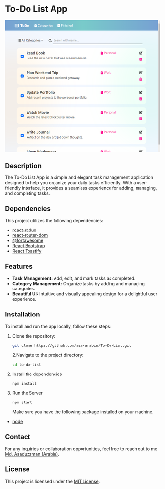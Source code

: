 # To-Do List App

![To-Do List App Screenshot](/public/Screenshot.png)

## Description

The To-Do List App is a simple and elegant task management application designed to help you organize your daily tasks efficiently. With a user-friendly interface, it provides a seamless experience for adding, managing, and completing tasks.

## Dependencies

This project utilizes the following dependencies:

- [react-redux](https://react-redux.js.org/)
- [react-router-dom](https://reactrouter.com/en/main)
- [@fortawesome](https://www.npmjs.com/package/@iconscout/react-unicons)
- [React Bootstrap](https://react-bootstrap.github.io)
- [React Toastify](https://fkhadra.github.io/react-toastify/introduction)

## Features

- **Task Management:** Add, edit, and mark tasks as completed.
- **Category Management:** Organize tasks by adding and managing categories.
- **Beautiful UI:** Intuitive and visually appealing design for a delightful user experience.

## Installation

To install and run the app locally, follow these steps:

1. Clone the repository:

   ```bash
   git clone https://github.com/azn-arabin/To-Do-List.git
   ```

   2.Navigate to the project directory:

   ```bash
   cd to-do-list
   ```

2. Install the dependencies
   ```bash
   npm install
   ```
3. Run the Server
   ```bash
   npm start
   ```
   Make sure you have the following package installed on your machine.

- [node](https://nodejs.org/en/download)

## Contact

For any inquiries or collaboration opportunities, feel free to reach out to me [Md. Asaduzzman (Arabin)](mailto:aznarabin@gmail.com).

## License

This project is licensed under the [MIT License](LICENSE).
